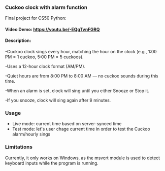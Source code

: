 ### **Cuckoo clock with alarm function**
Final project for CS50 Python:

#### Video Demo:  https://youtu.be/-EQgTvnFGRQ


#### Description:

-Cuckoo clock sings every hour, matching the hour on the clock (e.g., 1:00 PM = 1 cuckoo, 5:00 PM = 5 cuckoos).

-Uses a 12-hour clock format (AM/PM).

-Quiet hours are from 8:00 PM to 8:00 AM — no cuckoo sounds during this time.

-When an alarm is set, clock will sing until you either Snooze or Stop it.

-If you snooze, clock will sing again after 9 minutes.

### **Usage**
- Live mode: current time based on server-synced time
- Test mode: let's user chage current time in order to test the Cuckoo alarm/hourly sings

### Limitations
Currently, it only works on Windows, as the msvcrt module is used to detect keyboard inputs while the program is running.

